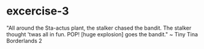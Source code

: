 # excercise-3
"All around the Sta-actus plant, the stalker chased the bandit. The stalker thought 'twas all in fun. POP! [huge explosion] goes the bandit." ~ Tiny Tina Borderlands 2